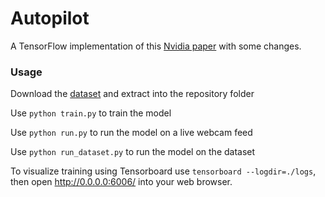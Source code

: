 # Autopilot
A TensorFlow implementation of this [Nvidia paper](https://arxiv.org/pdf/1604.07316.pdf) with some changes.

### Usage
Download the [dataset](https://drive.google.com/file/d/0B-KJCaaF7elleG1RbzVPZWV4Tlk/view?usp=sharing) and extract into the repository folder

Use `python train.py` to train the model

Use `python run.py` to run the model on a live webcam feed

Use `python run_dataset.py` to run the model on the dataset

To visualize training using Tensorboard use `tensorboard --logdir=./logs`, then open http://0.0.0.0:6006/ into your web browser.
